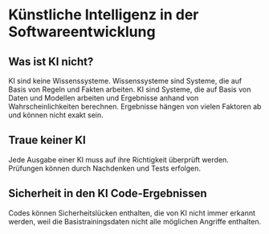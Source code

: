 # Künstliche Intelligenz in der Softwareentwicklung

## Was ist KI nicht?

KI sind keine Wissenssysteme.
Wissenssysteme sind Systeme, die auf Basis von Regeln und Fakten arbeiten.
KI sind Systeme, die auf Basis von Daten und Modellen arbeiten und Ergebnisse anhand von Wahrscheinlichkeiten berechnen.
Ergebnisse hängen von vielen Faktoren ab und können nicht exakt sein.

## Traue keiner KI

Jede Ausgabe einer KI muss auf ihre Richtigkeit überprüft werden.
Prüfungen können durch Nachdenken und Tests erfolgen.

## Sicherheit in den KI Code-Ergebnissen

Codes können Sicherheitslücken enthalten, die von KI nicht immer erkannt werden, weil die Basistrainingsdaten nicht alle möglichen Angriffe enthalten.
